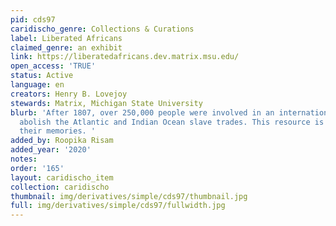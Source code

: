 ```yaml
---
pid: cds97
caridischo_genre: Collections & Curations
label: Liberated Africans
claimed_genre: an exhibit
link: https://liberatedafricans.dev.matrix.msu.edu/
open_access: 'TRUE'
status: Active
language: en
creators: Henry B. Lovejoy
stewards: Matrix, Michigan State University
blurb: 'After 1807, over 250,000 people were involved in an international effort to
  abolish the Atlantic and Indian Ocean slave trades. This resource is dedicated to
  their memories. '
added_by: Roopika Risam
added_year: '2020'
notes: 
order: '165'
layout: caridischo_item
collection: caridischo
thumbnail: img/derivatives/simple/cds97/thumbnail.jpg
full: img/derivatives/simple/cds97/fullwidth.jpg
---
```

